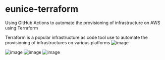 # eunice-terraform

Using GitHub Actions to automate the provisioning of infrastructure on AWS using Terraform

Terraform is a popular infrastructure as code tool use to automate the provisioning of infrastructures on various platforms
![image](https://user-images.githubusercontent.com/90851478/235201437-af665019-4677-4a37-8d23-0cf6f918979c.png)

![image](https://user-images.githubusercontent.com/90851478/235201582-3eda5bdc-2c1d-4306-9bd8-0956c6f0feaf.png)
![image](https://user-images.githubusercontent.com/90851478/235201809-6319f40f-fd3e-474c-b249-b12c4fda7322.png)
![image](https://user-images.githubusercontent.com/90851478/236704453-fcb60ed6-ef2a-4d37-855a-f9835d025f67.png)

